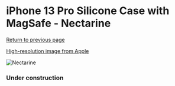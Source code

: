 # iPhone 13 Pro Silicone Case with MagSafe - Nectarine

[Return to previous page](/iphone_13)

[High-resolution image from Apple](https://store.storeimages.cdn-apple.com/8756/as-images.apple.com/is/MN683?wid=4500&hei=4500&fmt=png)

<div style="width: 384px"><img src="/everyphone/MN683.png" alt="Nectarine"></div>

### Under construction
